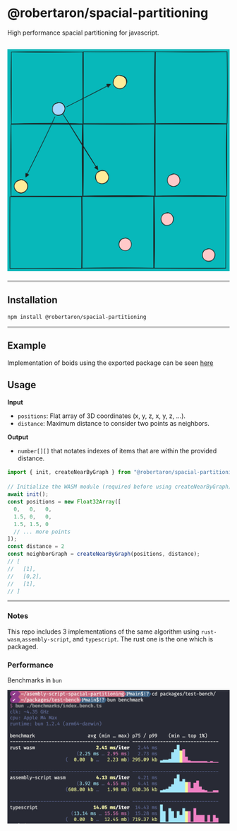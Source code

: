 # @robertaron/spacial-partitioning

High performance spacial partitioning for javascript.

![Spacial Partitioning Diagram](readme/daigram.svg)
---

---
## Installation

```sh
npm install @robertaron/spacial-partitioning
```

---

## Example

Implementation of boids using the exported package can be seen [here](https://spacial-partitioning.vercel.app/)

## Usage

**Input**
- `positions`: Flat array of 3D coordinates (x, y, z, x, y, z, ...).
- `distance`: Maximum distance to consider two points as neighbors.

**Output** 
- `number[][]` that notates indexes of items that are within the provided distance.

```ts
import { init, createNearByGraph } from "@robertaron/spacial-partitioning";

// Initialize the WASM module (required before using createNearByGraph)
await init();
const positions = new Float32Array([
  0,   0,   0,
  1.5, 0,   0,
  1.5, 1.5, 0
  // ... more points
]);
const distance = 2
const neighborGraph = createNearByGraph(positions, distance);
// [
//   [1],  
//   [0,2],
//   [1],
// ]
```
---



### Notes

This repo includes 3 implementations of the same algorithm using `rust-wasm`,`assembly-script`, and `typescript`. The rust one is the one which is packaged.


### Performance

Benchmarks in `bun`

![Benchmarks](readme/benchmark.png)